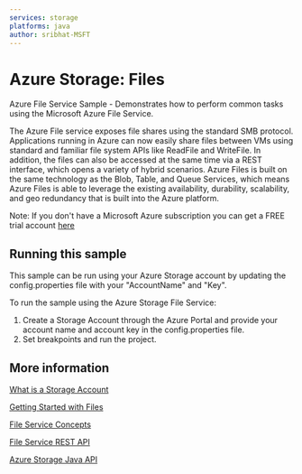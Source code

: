```yaml
---
services: storage
platforms: java
author: sribhat-MSFT
---
```


# Azure Storage: Files

Azure File Service Sample - Demonstrates how to perform common tasks using the Microsoft Azure File Service.

The Azure File service exposes file shares using the standard SMB protocol. Applications running in Azure can now easily share files between VMs using standard and familiar file system APIs like ReadFile and WriteFile. In addition, the files can also be accessed at the same time via a REST interface, which opens a variety of hybrid scenarios. Azure Files is built on the same technology as the Blob, Table, and Queue Services, which means Azure Files is able to leverage the existing availability, durability, scalability, and geo redundancy that is built into the Azure platform.

Note: If you don't have a Microsoft Azure subscription you can get a FREE trial account [here](http://go.microsoft.com/fwlink/?LinkId=330212)

## Running this sample

This sample can be run using your Azure Storage account by updating the config.properties file with your "AccountName" and "Key".

To run the sample using the Azure Storage File Service:

1. Create a Storage Account through the Azure Portal and provide your account name and account key in the config.properties file.
2. Set breakpoints and run the project.

## More information

[What is a Storage Account](http://azure.microsoft.com/en-us/documentation/articles/storage-whatis-account/)

[Getting Started with Files](http://blogs.msdn.com/b/windowsazurestorage/archive/2014/05/12/introducing-microsoft-azure-file-service.aspx)

[File Service Concepts](http://msdn.microsoft.com/en-us/library/dn166972.aspx)

[File Service REST API](http://msdn.microsoft.com/en-us/library/dn167006.aspx)

[Azure Storage Java API](http://azure.github.io/azure-storage-java/)

